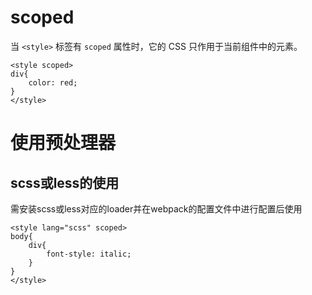 # scoped
当 `<style>` 标签有 `scoped` 属性时，它的 CSS 只作用于当前组件中的元素。
```
<style scoped>
div{
    color: red;
}
</style>
```
# 使用预处理器
## scss或less的使用
需安装scss或less对应的loader并在webpack的配置文件中进行配置后使用
```
<style lang="scss" scoped>
body{
    div{
        font-style: italic;
    }
}
</style>
```
